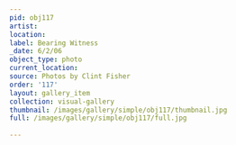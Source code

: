 ```yaml
---
pid: obj117
artist: 
location: 
label: Bearing Witness
_date: 6/2/06
object_type: photo
current_location: 
source: Photos by Clint Fisher
order: '117'
layout: gallery_item
collection: visual-gallery
thumbnail: /images/gallery/simple/obj117/thumbnail.jpg
full: /images/gallery/simple/obj117/full.jpg
 
---
```

